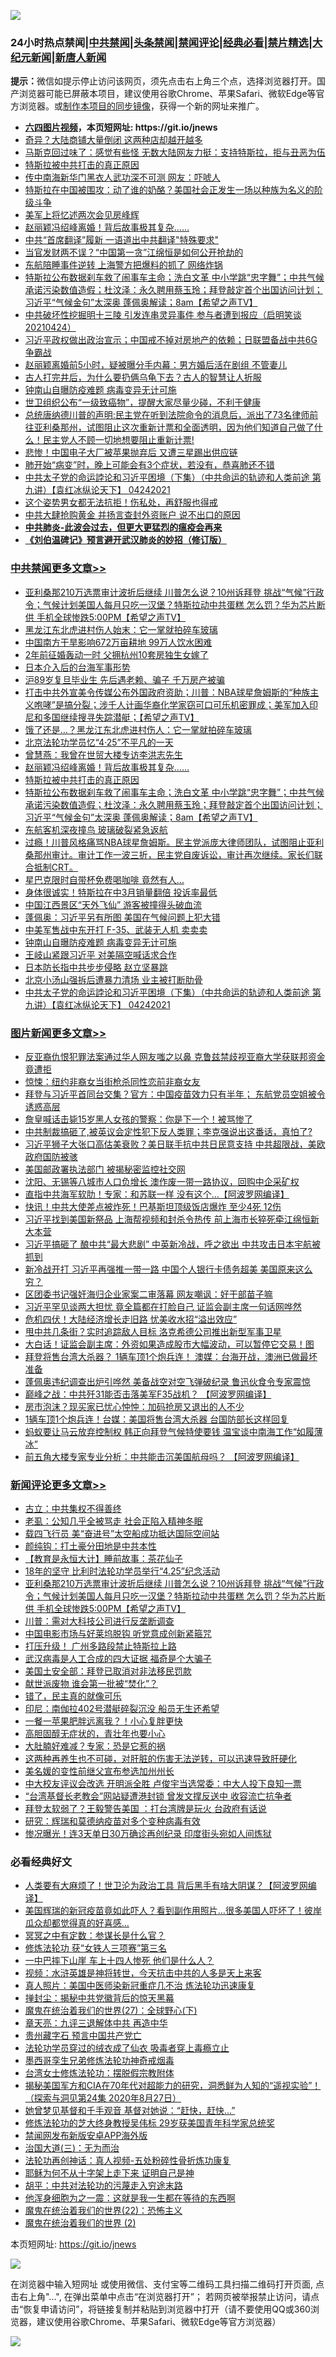 ![](https://raw.githubusercontent.com/fqnews/bnews/master/64photo/fqnews-qr.jpg)

<div id="tt">
<h3>24小时热点禁闻|<a href="#%E4%B8%AD%E5%85%B1%E7%A6%81%E9%97%BB%E6%9B%B4%E5%A4%9A%E6%96%87%E7%AB%A0">中共禁闻</a>|<a href="#%E5%9B%BE%E7%89%87%E6%96%B0%E9%97%BB%E6%9B%B4%E5%A4%9A%E6%96%87%E7%AB%A0">头条禁闻</a>|<a href="#%E6%96%B0%E9%97%BB%E8%AF%84%E8%AE%BA%E6%9B%B4%E5%A4%9A%E6%96%87%E7%AB%A0">禁闻评论|<a href="#%E5%BF%85%E7%9C%8B%E7%BB%8F%E5%85%B8%E5%A5%BD%E6%96%87">经典必看|<a href="/video.md#%E7%A6%81%E7%89%87%E7%B2%BE%E9%80%89">禁片精选</a>|<a href="https://github.com/fqnews/djy/blob/master/gb/nf1351518.md#1">大纪元新闻</a>|<a href="https://github.com/fqnews/ntdtv/blob/master/gb/prog204.md#1">新唐人新闻</a></h3>
<div><b>提示：</b>微信如提示停止访问该网页，须先点击右上角三个点，选择浏览器打开。国产浏览器可能已屏蔽本项目，建议使用谷歌Chrome、苹果Safari、微软Edge等官方浏览器。或<a href="https://github.com/fqnews/bnews/blob/master/%E5%88%B6%E4%BD%9Cgit%E7%A6%81%E9%97%BB%E9%95%9C%E5%83%8F.md">制作本项目的同步镜像</a>，获得一个新的网址来推广。</div>
<ul>
<li><b><a href="http://d1.bdrive.tk/64.mp4" target="_blank">六四图片视频</a>，本页短网址: https://git.io/jnews</b></li>
<li><a href="/cnnews/20210424/1532885.md">奇异？大陆商铺大量倒闭 这两种店却越开越多</a></li>
<li><a href="/cnnews/20210424/1532782.md">马斯克回过味了：感觉有些怪 无数大陆网友力挺：支持特斯拉，拒与丑恶为伍</a></li>
<li><a href="/cbnews/20210424/1532977.md">特斯拉被中共打击的真正原因</a></li>
<li><a href="/cbnews/20210424/1532804.md">传中南海新华门黑衣人武功深不可测 网友：吓唬人</a></li>
<li><a href="/comments/20210424/1532649.md">特斯拉在中国被围攻：动了谁的奶酪？美国社会正发生一场以种族为名义的阶级斗争</a></li>
<li><a href="/cbnews/20210424/1532799.md">美军上将忆述两次会见房峰辉</a></li>
<li><a href="/cbnews/20210424/1532989.md">赵丽颖冯绍峰离婚！背后故事极其复杂……</a></li>
<li><a href="/cnnews/20210424/1532732.md">中共“首席翻译”履新 一语道出中共翻译"特殊要求"</a></li>
<li><a href="/cnnews/20210424/1532858.md">当官发财两不误？“中国第一贪”江绵恒是如何公开抢劫的</a></li>
<li><a href="/comments/20210425/1533093.md">东航陪睡事件逆转 上海警方把爆料的抓了 网络炸锅</a></li>
<li><a href="/comments/20210424/1532970.md">特斯拉公布数据刹车救了闹事车主命；洗白文革 中小学跳“忠字舞”；中共气候承诺污染数值造假；杜汶泽：永久聘用蔡玉玲；拜登敲定首个出国访问计划；习近平“气候金句”太深奥 蓬佩奥解读；8am【希望之声TV】</a></li>
<li><a href="/bannedvideo/20210424/1532938.md">中共破坏性挖掘明十三陵 引发连串灵异事件 参与者遭到报应（启明笑谈20210424）</a></li>
<li><a href="/cnnews/20210424/1533047.md">习近平政权做出政治宣示；中国戒不掉对房地产的依赖；日联盟备战中共6G争霸战</a></li>
<li><a href="/yule/20210424/1532720.md">赵丽颖离婚前5小时，疑被曝分手内幕：男方婚后活在剧组 不管妻儿</a></li>
<li><a href="/lifebaike/20210424/1532831.md">古人打完井后，为什么要扔俩乌龟下去？古人的智慧让人折服</a></li>
<li><a href="/cbnews/20210424/1532895.md">钟南山自曝防疫难题 病毒变异无计可施</a></li>
<li><a href="/health/20210424/1532847.md">世卫组织公布“一级致癌物”，提醒大家尽量少碰，不利于健康</a></li>
<li><a href="/bannedvideo/20210424/1532850.md">总统唐纳德川普的声明:民主党在听到法院命令的消息后，派出了73名律师前往亚利桑那州，试图阻止这次重新计票和全面透明，因为他们知道自己做了什么！民主党人不顾一切地想要阻止重新计票!</a></li>
<li><a href="/finance/20210424/1532855.md">悲惨！中国电子大厂被苹果抛弃后 又遭三星踢出供应链</a></li>
<li><a href="/health/20210424/1532873.md">肺开始“病变”时，晚上可能会有3个症状，若没有，恭喜肺还不错</a></li>
<li><a href="/comments/20210424/1532814.md">中共太子党的命运誖论和习近平困境（下集）（中共命运的轨迹和人类前途  第九讲）【袁红冰纵论天下】 04242021</a></li>
<li><a href="/health/20210424/1532701.md">这个姿势男女都无法抗拒！伤私处，再舒服也得戒</a></li>
<li><a href="/cnnews/20210424/1532991.md">中共大肆抢购黄金 并扬言查封外资账户 说不出口的原因</a></li>
<li><b><a href="/comments/20200211/1275071.md" target="_blank">中共肺炎-此波会过去，但更大更猛烈的瘟疫会再来</a></b></li>
<li><b><a href="/comments/20200207/1272816.md" target="_blank">《刘伯温碑记》预言避开武汉肺炎的妙招（修订版）</a></b></li>
</ul>
</div>

<div class="catlist">
<h3><a href="/cbnews/" target="_blank">中共禁闻</a><span><a href="/cbnews/" target="_blank" rel="nofollow">更多文章>></a></span></h3>
<ul>
<li><a href="/comments/20210425/1533177.md" target="_blank">亚利桑那210万选票审计波折后继续 川普怎么说？10州诉拜登 挑战“气候”行政令；气候计划美国人每月只吃一汉堡？特斯拉动中共蛋糕 怎么罚？华为芯片断供 手机全球惨跌5:00PM【希望之声TV】</a></li>
<li><a href="/cbnews/20210425/1533154.md" target="_blank">黑龙江东北虎进村伤人始末：它一掌就拍碎车玻璃</a></li>
<li><a href="/cbnews/20210425/1533143.md" target="_blank">中国南方干旱影响672万亩耕地 99万人饮水困难</a></li>
<li><a href="/cbnews/20210425/1533112.md" target="_blank">2年前征婚轰动一时 父拥杭州10套房独生女嫁了</a></li>
<li><a href="/comments/20210425/1533096.md" target="_blank">日本介入后的台海军事形势</a></li>
<li><a href="/cbnews/20210425/1533090.md" target="_blank">沪89岁复旦毕业生 先后遇老赖、骗子 千万房产被骗</a></li>
<li><a href="/comments/20210424/1533038.md" target="_blank">打击中共外宣美令传媒公布外国政府资助；川普：NBA球星詹姆斯的“种族主义咆哮”是搞分裂；涉千人计画华裔化学家窃可口可乐机密罪成；美军加入印尼和多国继续搜寻失踪潜艇；【希望之声TV】</a></li>
<li><a href="/cbnews/20210424/1533024.md" target="_blank">饿了还是…？黑龙江东北虎进村伤人：它一掌就拍碎车玻璃</a></li>
<li><a href="/cbnews/20210424/1533023.md" target="_blank">北京法轮功学员忆“4·25”不平凡的一天</a></li>
<li><a href="/cbnews/20210424/1533007.md" target="_blank">曾慧燕：我曾在世贸大楼专访李洪志先生</a></li>
<li><a href="/cbnews/20210424/1532989.md" target="_blank">赵丽颖冯绍峰离婚！背后故事极其复杂……</a></li>
<li><a href="/cbnews/20210424/1532977.md" target="_blank">特斯拉被中共打击的真正原因</a></li>
<li><a href="/comments/20210424/1532970.md" target="_blank">特斯拉公布数据刹车救了闹事车主命；洗白文革 中小学跳“忠字舞”；中共气候承诺污染数值造假；杜汶泽：永久聘用蔡玉玲；拜登敲定首个出国访问计划；习近平“气候金句”太深奥 蓬佩奥解读；8am【希望之声TV】</a></li>
<li><a href="/cbnews/20210424/1532965.md" target="_blank">东航客机深夜撞鸟 玻璃破裂紧急返航</a></li>
<li><a href="/comments/20210424/1532955.md" target="_blank">过瘾！川普风格痛骂NBA球星詹姆斯。民主党派庞大律师团队，试图阻止亚利桑那州审计。审计工作一波三折，民主党自废诉讼，审计再次继续。家长们联合抵制CRT。</a></li>
<li><a href="/cbnews/20210424/1532915.md" target="_blank">星巴克限时自带杯免费喝咖啡 竟然有人…</a></li>
<li><a href="/cbnews/20210424/1532914.md" target="_blank">身体很诚实！特斯拉在中3月销量翻倍 投诉率最低</a></li>
<li><a href="/cbnews/20210424/1532913.md" target="_blank">中国江西景区“天外飞仙” 游客被撞得头破血流</a></li>
<li><a href="/cbnews/20210424/1532911.md" target="_blank">蓬佩奥：习近平另有所图 美国在气候问题上犯大错</a></li>
<li><a href="/cbnews/20210424/1532910.md" target="_blank">中美军售战中东开打 F-35、武装无人机 卖卖卖</a></li>
<li><a href="/cbnews/20210424/1532895.md" target="_blank">钟南山自曝防疫难题 病毒变异无计可施</a></li>
<li><a href="/cbnews/20210424/1532872.md" target="_blank">王岐山紧跟习近平 对美隔空喊话求合作</a></li>
<li><a href="/cbnews/20210424/1532816.md" target="_blank">日本防长指中共步步侵略 赵立坚暴跳</a></li>
<li><a href="/cbnews/20210424/1532815.md" target="_blank">北京小汤山强拆后遭暴力清场 业主被打断肋骨</a></li>
<li><a href="/comments/20210424/1532814.md" target="_blank">中共太子党的命运誖论和习近平困境（下集）（中共命运的轨迹和人类前途  第九讲）【袁红冰纵论天下】 04242021</a></li>

</ul>
</div>
<div class="catlist">
<h3><a href="/topimagenews/" target="_blank">图片新闻</a><span><a href="/topimagenews/" target="_blank" rel="nofollow">更多文章>></a></span></h3>
<ul>
<li><a href="/topimagenews/20210425/1533171.md" target="_blank">反亚裔仇恨犯罪法案通过华人网友嗤之以鼻 克鲁兹禁歧视亚裔大学获联邦资金竟遭拒</a></li>
<li><a href="/topimagenews/20210423/1532370.md" target="_blank">惊悚：纽约非裔女当街枪杀同性恋前非裔女友</a></li>
<li><a href="/topimagenews/20210423/1532314.md" target="_blank">拜登与习近平首同台交集？官方：中国疫苗效力只有半年； 东航党员空姐被令诱惑高层</a></li>
<li><a href="/topimagenews/20210423/1532106.md" target="_blank">詹皇喊话击毙15岁黑人女孩的警察：你是下一个！被骂惨了</a></li>
<li><a href="/topimagenews/20210423/1532061.md" target="_blank">中共制裁搞砸了,被英议会定性犯下反人类罪；李克强说出这番话，真怕了?</a></li>
<li><a href="/topimagenews/20210423/1531789.md" target="_blank">习近平狮子大张口高估美衰败？美日联手抗中共日民意支持 中共超限战，美欧政府国防被骇</a></li>
<li><a href="/topimagenews/20210423/1531772.md" target="_blank">美国邮政署执法部门 被揭秘密监控社交网</a></li>
<li><a href="/topimagenews/20210422/1531590.md" target="_blank">沈阳、无锡等八城市人口负增长 澳作废一带一路协议，回购中企采矿权</a></li>
<li><a href="/topimagenews/20210422/1531480.md" target="_blank">直指中共海军软肋！专家：和苏联一样 没有这个&#8230;【阿波罗网编译】</a></li>
<li><a href="/topimagenews/20210422/1531203.md" target="_blank">快讯！中共大使差点被炸死！巴基斯坦顶级饭店爆炸 至少4死 12伤</a></li>
<li><a href="/topimagenews/20210422/1531149.md" target="_blank">习近平找到美国新祭品 上海帮视频和封杀令热传 前上海市长猝死牵江绵恒新大本营</a></li>
<li><a href="/topimagenews/20210422/1531040.md" target="_blank">习近平搞砸了 酿中共“最大悲剧” 中英新冷战，呼之欲出 中共攻击日本宇航被抓到</a></li>
<li><a href="/topimagenews/20210421/1530786.md" target="_blank">新冷战开打 习近平再强推一带一路 中国个人银行卡债务超美 美国原来这么穷？</a></li>
<li><a href="/topimagenews/20210421/1530649.md" target="_blank">区团委书记强奸海归企业家案二审落幕 网友嘲讽：好干部苗子嘛</a></li>
<li><a href="/topimagenews/20210421/1530628.md" target="_blank">习近平罕见谈两大担忧 竟全篇都在打脸自己 证监会副主席一句话网哗然</a></li>
<li><a href="/topimagenews/20210421/1530308.md" target="_blank">危机四伏！大陆经济增长走旧路 忧美收水招“溢出效应”</a></li>
<li><a href="/topimagenews/20210420/1529958.md" target="_blank">甩中共几条街？实时追踪敌人目标 洛克希德公司推出新型军事卫星</a></li>
<li><a href="/topimagenews/20210420/1529920.md" target="_blank">大白话！证监会副主席：外资如果造成股市大幅波动，可以暂停它交易！图</a></li>
<li><a href="/topimagenews/20210420/1529731.md" target="_blank">拜登将售台湾大杀器？ 1辆车顶1个炮兵连！ 澳媒：台海开战，澳洲已做最坏准备</a></li>
<li><a href="/topimagenews/20210420/1529710.md" target="_blank">蓬佩奥违纪调查出炉引哗然 美备战空对空飞弹破纪​​录 鲁迅伙食令专家震惊</a></li>
<li><a href="/topimagenews/20210420/1529571.md" target="_blank">巅峰之战：中共歼31能否击落美军F35战机？ 【阿波罗网编译】</a></li>
<li><a href="/topimagenews/20210420/1529557.md" target="_blank">房市泡沫？现买家已忧心忡忡：加码抢房又退出的人不少</a></li>
<li><a href="/topimagenews/20210419/1529130.md" target="_blank">1辆车顶1个炮兵连！台媒：美国将售台湾大杀器 台国防部长这样回复</a></li>
<li><a href="/topimagenews/20210418/1528834.md" target="_blank">蚂蚁要让马云放弃控制权 韩正向拜登气候特使要钱 温宝谈中南海工作“如履薄冰”</a></li>
<li><a href="/topimagenews/20210418/1528814.md" target="_blank">前五角大楼专家专业分析：中共能击沉美国航母吗？ 【阿波罗网编译】</a></li>

</ul>
</div>
<div class="catlist">
<h3><a href="/comments/" target="_blank">新闻评论</a><span><a href="/comments/" target="_blank" rel="nofollow">更多文章>></a></span></h3>
<ul>
<li><a href="/comments/20210425/1533216.md" target="_blank">古立：中共集权不得善终</a></li>
<li><a href="/comments/20210425/1533215.md" target="_blank">老虱：公知几乎全被骂走 社会正陷入精神冬眠</a></li>
<li><a href="/comments/20210425/1533210.md" target="_blank">载四飞行员 美“奋进号”太空船成功抵达国际空间站</a></li>
<li><a href="/comments/20210425/1533205.md" target="_blank">颜纯钩：打土豪分田地是中共本性</a></li>
<li><a href="/comments/20210425/1533188.md" target="_blank">【教育是永恒大计】睡前故事：茶花仙子</a></li>
<li><a href="/comments/20210425/1533178.md" target="_blank">18年的坚守 比利时法轮功学员举行“4.25”纪念活动</a></li>
<li><a href="/comments/20210425/1533177.md" target="_blank">亚利桑那210万选票审计波折后继续 川普怎么说？10州诉拜登 挑战“气候”行政令；气候计划美国人每月只吃一汉堡？特斯拉动中共蛋糕 怎么罚？华为芯片断供 手机全球惨跌5:00PM【希望之声TV】</a></li>
<li><a href="/comments/20210425/1533167.md" target="_blank">川普：需对大科技公司进行反垄断调查</a></li>
<li><a href="/comments/20210425/1533165.md" target="_blank">中国电影市场与好莱坞脱钩 听党意成创新紧箍咒</a></li>
<li><a href="/comments/20210425/1533164.md" target="_blank">打压升级！ 广州多路段禁止特斯拉上路</a></li>
<li><a href="/comments/20210425/1533163.md" target="_blank">武汉病毒是人工合成的四大证据    福奇是个大骗子</a></li>
<li><a href="/comments/20210425/1533161.md" target="_blank">美国土安全部：拜登已取消对非法移民罚款</a></li>
<li><a href="/comments/20210425/1533159.md" target="_blank">献世派废物 谁会第一批被“焚化”？</a></li>
<li><a href="/comments/20210425/1533158.md" target="_blank">错了，民主真的就像可乐</a></li>
<li><a href="/comments/20210425/1533156.md" target="_blank">印尼：南伽拉402号潜艇碎裂沉没 船员无生还希望</a></li>
<li><a href="/comments/20210425/1533151.md" target="_blank">一餐一苹果肥胖远离我？！小心复胖更快</a></li>
<li><a href="/comments/20210425/1533150.md" target="_blank">高胆固醇无症状的，青壮年也要小心</a></li>
<li><a href="/comments/20210425/1533149.md" target="_blank">大肚腩好难减？专家：恐是它惹的祸</a></li>
<li><a href="/comments/20210425/1533147.md" target="_blank">这两种再养生也不可碰，对肝脏的伤害无法逆转，可以迅速导致肝硬化</a></li>
<li><a href="/comments/20210425/1533132.md" target="_blank">美名媛的变性前继父宣布参选加州州长</a></li>
<li><a href="/comments/20210425/1533124.md" target="_blank">中大校友评议会改选 开明派全胜 卢俊宇当选常委：中大人投下良知一票</a></li>
<li><a href="/comments/20210425/1533123.md" target="_blank">“台湾基督长老教会”网站疑遭港封锁 曾发文撑反送中 收容流亡抗争者</a></li>
<li><a href="/comments/20210425/1533122.md" target="_blank">拜登太软弱了？王毅警告美国 ：打台湾牌是玩火 台政府有话说</a></li>
<li><a href="/comments/20210425/1533106.md" target="_blank">研究：辉瑞和莫德纳疫苗对多个变种病毒有效</a></li>
<li><a href="/comments/20210425/1533101.md" target="_blank">惨况曝光！连3天单日30万确诊再创纪录 印度街头宛如人间炼狱</a></li>

</ul>
</div>

<div class="catlist">
<h3>必看经典好文</h3>
<ul>
<li><a href="/cnnews/20201226/1455352.md" target="_blank">人类要有大麻烦了！世卫沦为政治工具 背后黑手有啥大阴谋？【阿波罗网编译】</a></li>
<li><a href="/comments/20201215/1447764.md" target="_blank">美国辉瑞的新冠疫苗竟如此吓人？看到副作用照片…很多美国人吓坏了！彼岸瓜众却都觉得真的好喜感…</a></li>
<li><a href="/tculture/20200812/1378929.md" target="_blank">冥冥之中有定数：参谋长是什么官？</a></li>
<li><a href="/comments/20210328/1514058.md" target="_blank">修炼法轮功 获“女铁人三项赛”第三名</a></li>
<li><a href="/cbnews/20200611/1343057.md" target="_blank">一中巴摔下山崖 车上十四人惨死 他们是什么人？</a></li>
<li><a href="/comments/20200623/1273653.md" target="_blank">视频：水浒英雄是神将转世，今天抗击中共的人多是天上来客</a></li>
<li><a href="/comments/20210215/1487728.md" target="_blank">真人照片：美国中医师染新冠重症几不治 炼法轮功迅速康复</a></li>
<li><a href="/topimagenews/20170218/694213.md" target="_blank">掸封尘：揭秘中共党徽背后的惊天黑幕</a></li>
<li><a href="/comments/20181224/1052333.md" target="_blank">魔鬼在统治着我们的世界(27)：全球野心(下)</a></li>
<li><a href="/comments/20131119/1029445.md" target="_blank">章天亮：九评三退解体中共 再造中华</a></li>
<li><a href="/comments/20210226/1494382.md" target="_blank">贵州藏字石 预言中国共产党亡</a></li>
<li><a href="/comments/20210317/1506773.md" target="_blank">法轮功学员穿过的绒衣成了仙衣 吸毒者穿上毒瘾立止</a></li>
<li><a href="/topimagenews/20210214/1487270.md" target="_blank">墨西哥孪生兄弟修炼法轮功神奇戒烟毒</a></li>
<li><a href="/cbnews/20200610/1342772.md" target="_blank">台湾女士修炼法轮功：摆脱假宗教附体</a></li>
<li><a href="/cbnews/20200828/1386804.md" target="_blank">揭秘美国军方和CIA在70年代对超能力的研究，洞悉鲜为人知的“遥视实验”！（探索与洞见第24集 2020年8月27日）</a></li>
<li><a href="/cnnews/20210420/1529760.md" target="_blank">她曾梦见基督和千手观音 基督对她说：“赶快，赶快…”</a></li>
<li><a href="/comments/20190517/1129285.md" target="_blank">修炼法轮功的芝大终身教授吴伟标 29岁获美国青年科学家总统奖</a></li>
<li><a href="/comments/20200627/783266.md" target="_blank">禁闻网发布新版安卓APP海外版</a></li>
<li><a href="/cbnews/20180309/912114.md" target="_blank">治国大道(三)：无为而治</a></li>
<li><a href="/comments/20190516/1128964.md" target="_blank">法轮功再创神话：真人视频-五处粉碎性骨折炼功康复</a></li>
<li><a href="/ccpdope/20190803/1168965.md" target="_blank">耶稣为何不从十字架上走下来 证明自己是神</a></li>
<li><a href="/cbnews/20200720/1363328.md" target="_blank">胡平：中共对法轮功的污蔑走入穷途末路</a></li>
<li><a href="/topimagenews/20210219/1489990.md" target="_blank">他浑身细胞为之一震：这就是我一生都在等待的东西啊</a></li>
<li><a href="/comments/20180804/981524.md" target="_blank">魔鬼在统治着我们的世界(22)：恐怖主义</a></li>
<li><a href="/topimagenews/20180520/944940.md" target="_blank">魔鬼在统治着我们的世界 (2)</a></li>

</ul>
</div>

本页短网址: https://git.io/jnews

![](https://raw.githubusercontent.com/fqnews/bnews/master/64photo/fqnews-qr.jpg)

在浏览器中输入短网址 或使用微信、支付宝等二维码工具扫描二维码打开页面, 点击右上角"...", 在弹出菜单中点击“在浏览器打开”； 若网页被举报禁止访问，请点击“恢复申请访问”，将链接复制并粘贴到浏览器中打开（请不要使用QQ或360浏览器，建议使用谷歌Chrome、苹果Safari、微软Edge等官方浏览器）

![](https://raw.githubusercontent.com/fqnews/bnews/master/64photo/wx.jpg)